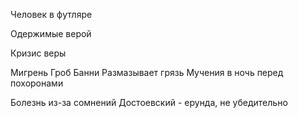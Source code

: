 Человек в футляре

Одержимые верой

Кризис веры

Мигрень
Гроб Банни
Размазывает грязь
Мучения в ночь перед похоронами

Болезнь из-за сомнений
Достоевский - ерунда, не убедительно 